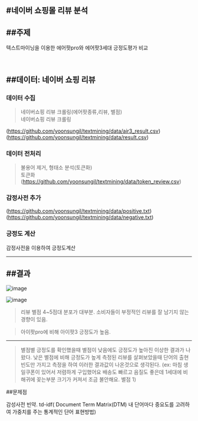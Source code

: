 #네이버 쇼핑몰 리뷰 분석
-------------------------------
##주제
--------
텍스트마이닝을 이용한 에어팟pro와 에어팟3세대 긍정도평가 비교

<br>

##데이터: 네이버 쇼핑 리뷰  
-------------------------------
### 데이터 수집  
> 네이버쇼핑 리뷰 크롤링(에어팟종류,리뷰, 별점)  
  네이버쇼핑 리뷰 크롤링
  
  (https://github.com/yoonsungil/textmining/data/air3_result.csv)
  (https://github.com/yoonsungil/textmining/data/result.csv)

<p>
  
### 데이터 전처리
> 불용어 제거, 형태소 분석(토큰화)  
  토큰화 (https://github.com/yoonsungil/textmining/data/token_review.csv)

<p>
  
### 감정사전 추가
  (https://github.com/yoonsungil/textmining/data/positive.txt)
  (https://github.com/yoonsungil/textmining/data/negative.txt)
    
### 긍정도 계산  
  감정사전을 이용하여 긍정도계산
  
--------------------------------------------------------------  
  
##결과
--------------------------------------------------------------  
  ![image](https://user-images.githubusercontent.com/90197102/167356417-eeb2ec8a-38b5-4a1b-979c-8aaf21d79368.png)

  ![image](https://user-images.githubusercontent.com/90197102/167356695-74909318-01b8-45b3-9f13-202651cd80ab.png)


  
>리뷰 별점 4~5점대 분포가 대부분. 소비자들이 부정적인 리뷰를 잘 남기지 않는 경향이 있음.
  
>아이팟pro에 비해 아이팟3 긍정도가 높음.

----------------------------------------------------------------
  
  >별점별 긍정도를 확인했을때 별점이 낮음에도 긍정도가 높아진 이상한 결과가 나왔다.
  낮은 별점에 비해 긍정도가 높게 측정된 리뷰를 살펴보았을때 단어의 출현빈도만 가지고 측정을 하여 이러한 결과값이 나온것으로 생각된다.
  (ex: 마침 생일쿠폰이 있어서 저렴하게 구입했어요 배송도 빠르고 음질도 좋은데 1세대에 비해귀에 꽂는부분 크기가 커져서 조금 불안해요. 별점 1)
  
##문제점
  
  감성사전 빈약.
  td-idf( Document Term Matrix(DTM) 내 단어마다 중요도를 고려하여 가중치를 주는 통계적인 단어 표현방법)

 
